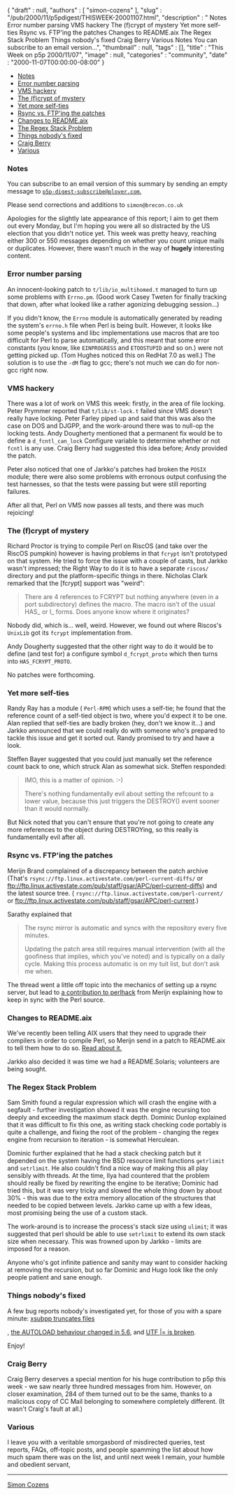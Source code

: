 {
   "draft" : null,
   "authors" : [
      "simon-cozens"
   ],
   "slug" : "/pub/2000/11/p5pdigest/THISWEEK-20001107.html",
   "description" : " Notes Error number parsing VMS hackery The (f)crypt of mystery Yet more self-ties Rsync vs. FTP'ing the patches Changes to README.aix The Regex Stack Problem Things nobody's fixed Craig Berry Various Notes You can subscribe to an email version...",
   "thumbnail" : null,
   "tags" : [],
   "title" : "This Week on p5p 2000/11/07",
   "image" : null,
   "categories" : "community",
   "date" : "2000-11-07T00:00:00-08:00"
}



-   [Notes](#Notes)
-   [Error number parsing](#Error_number_parsing)
-   [VMS hackery](#VMS_hackery)
-   [The (f)crypt of mystery](#The_fcrypt_of_mystery)
-   [Yet more self-ties](#Yet_more_self_ties)
-   [Rsync vs. FTP'ing the patches](#Rsync_vs_FTPing_the_patches)
-   [Changes to README.aix](#Changes_to_READMEaix)
-   [The Regex Stack Problem](#The_Regex_Stack_Problem)
-   [Things nobody's fixed](#Things_nobodys_fixed)
-   [Craig Berry](#Craig_Berry)
-   [Various](#Various)

### <span id="Notes">Notes</span>

You can subscribe to an email version of this summary by sending an empty message to [`p5p-digest-subscribe@plover.com`.](mailto:p5p-digest-subscribe@plover.com)

Please send corrections and additions to `simon@brecon.co.uk`

Apologies for the slightly late appearance of this report; I aim to get them out every Monday, but I'm hoping you were all so distracted by the US election that you didn't notice yet. This week was pretty heavy, reaching either 300 or 550 messages depending on whether you count unique mails or duplicates. However, there wasn't much in the way of **hugely** interesting content.

### <span id="Error_number_parsing">Error number parsing</span>

An innocent-looking patch to `t/lib/io_multihomed.t` managed to turn up some problems with `Errno.pm`. (Good work Casey Tweten for finally tracking that down, after what looked like a rather agonizing debugging session...)

If you didn't know, the `Errno` module is automatically generated by reading the system's `errno.h` file when Perl is being built. However, it looks like some people's systems and libc implementations use macros that are too difficult for Perl to parse automatically, and this meant that some error constants (you know, like `EINPROGRESS` and `ETOOSTUPID` and so on.) were not getting picked up. (Tom Hughes noticed this on RedHat 7.0 as well.) The solution is to use the `-dM` flag to gcc; there's not much we can do for non-gcc right now.

### <span id="VMS_hackery">VMS hackery</span>

There was a lot of work on VMS this week: firstly, in the area of file locking. Peter Prymmer reported that `t/lib/st-lock.t` failed since VMS doesn't really have locking. Peter Farley piped up and said that this was also the case on DOS and DJGPP, and the work-around there was to null-op the locking tests. Andy Dougherty mentioned that a permanent fix would be to define a `d_fcntl_can_lock` Configure variable to determine whether or not `fcntl` is any use. Craig Berry had suggested this idea before; Andy provided the patch.

Peter also noticed that one of Jarkko's patches had broken the `POSIX` module; there were also some problems with erronous output confusing the test harnesses, so that the tests were passing but were still reporting failures.

After all that, Perl on VMS now passes all tests, and there was much rejoicing!

### <span id="The_fcrypt_of_mystery">The (f)crypt of mystery</span>

Richard Proctor is trying to compile Perl on RiscOS (and take over the RiscOS pumpkin) however is having problems in that `fcrypt` isn't prototyped on that system. He tried to force the issue with a couple of casts, but Jarkko wasn't impressed; the Right Way to do it is to have a separate `riscos/` directory and put the platform-specific things in there. Nicholas Clark remarked that the \[fcrypt\] support was "weird":

> There are 4 references to FCRYPT but nothing anywhere (even in a port subdirectory) defines the macro. The macro isn't of the usual HAS\_ or I\_ forms. Does anyone know where it originates?

Nobody did, which is... well, weird. However, we found out where Riscos's `UnixLib` got its `fcrypt` implementation from.

Andy Dougherty suggested that the other right way to do it would be to define (and test for) a configure symbol `d_fcrypt_proto` which then turns into `HAS_FCRYPT_PROTO`.

No patches were forthcoming.

### <span id="Yet_more_self_ties">Yet more self-ties</span>

Randy Ray has a module ( `Perl-RPM`) which uses a self-tie; he found that the reference count of a self-tied object is two, where you'd expect it to be one. Alan replied that self-ties are badly broken (hey, don't we know it...) and Jarkko announced that we could really do with someone who's prepared to tackle this issue and get it sorted out. Randy promised to try and have a look.

Steffen Bayer suggested that you could just manually set the reference count back to one, which struck Alan as somewhat sick. Steffen responded:

> IMO, this is a matter of opinion. :-)
>
> There's nothing fundamentally evil about setting the refcount to a lower value, because this just triggers the DESTROY() event sooner than it would normally.

But Nick noted that you can't ensure that you're not going to create any more references to the object during DESTROYing, so this really is fundamentally evil after all.

### <span id="Rsync_vs_FTPing_the_patches">Rsync vs. FTP'ing the patches</span>

Merijn Brand complained of a discrepancy between the patch archive (That's `rsync://ftp.linux.activestate.com/perl-current-diffs/` or <ftp://ftp.linux.activestate.com/pub/staff/gsar/APC/perl-current-diffs>) and the latest source tree. ( `rsync://ftp.linux.activestate.com/perl-current/` or <ftp://ftp.linux.activestate.com/pub/staff/gsar/APC/perl-current>.)

Sarathy explained that

> The rsync mirror is automatic and syncs with the repository every five minutes.
>
> Updating the patch area still requires manual intervention (with all the goofiness that implies, which you've noted) and is typically on a daily cycle. Making this process automatic is on my tuit list, but don't ask me when.

The thread went a little off topic into the mechanics of setting up a rsync server, but lead to [a contribution to perlhack](http://www.xray.mpe.mpg.de/mailing-lists/perl5-porters/2000-11/msg00073.html) from Merijn explaining how to keep in sync with the Perl source.

### <span id="Changes_to_READMEaix">Changes to README.aix</span>

We've recently been telling AIX users that they need to upgrade their compilers in order to compile Perl, so Merijn send in a patch to README.aix to tell them how to do so. [Read about it.](http://www.xray.mpe.mpg.de/mailing-lists/perl5-porters/2000-11/msg00152.html)

Jarkko also decided it was time we had a README.Solaris; volunteers are being sought.

### <span id="The_Regex_Stack_Problem">The Regex Stack Problem</span>

Sam Smith found a regular expression which will crash the engine with a segfault - further investigation showed it was the engine recursing too deeply and exceeding the maximum stack depth. Dominic Dunlop explained that it was difficult to fix this one, as writing stack checking code portably is quite a challenge, and fixing the root of the problem - changing the regex engine from recursion to iteration - is somewhat Herculean.

Dominic further explained that he had a stack checking patch but it depended on the system having the BSD resource limit functions `getrlimit` and `setrlimit`. He also couldn't find a nice way of making this all play sensibly with threads. At the time, Ilya had countered that the problem should really be fixed by rewriting the engine to be iterative; Dominic had tried this, but it was very tricky and slowed the whole thing down by about 30% - this was due to the extra memory allocation of the structures that needed to be copied between levels. Jarkko came up with a few ideas, most promising being the use of a custom stack.

The work-around is to increase the process's stack size using `ulimit`; it was suggested that perl should be able to use `setrlimit` to extend its own stack size when necessary. This was frowned upon by Jarkko - limits are imposed for a reason.

Anyone who's got infinite patience and sanity may want to consider hacking at removing the recursion, but so far Dominic and Hugo look like the only people patient and sane enough.

### <span id="Things_nobodys_fixed">Things nobody's fixed</span>

A few bug reports nobody's investigated yet, for those of you with a spare minute: [xsubpp truncates files](http://www.xray.mpe.mpg.de/mailing-lists/perl5-porters/2000-11/msg00043.html)

, [the AUTOLOAD behaviour changed in 5.6](http://www.xray.mpe.mpg.de/mailing-lists/perl5-porters/2000-11/msg00060.html), and [UTF |= is broken](http://www.xray.mpe.mpg.de/mailing-lists/perl5-porters/2000-11/msg00221.html).

Enjoy!

### <span id="Craig_Berry">Craig Berry</span>

Craig Berry deserves a special mention for his huge contribution to p5p this week - we saw nearly three hundred messages from him. However, on closer examination, 284 of them turned out to be the same, thanks to a malicious copy of CC Mail belonging to somewhere completely different. (It wasn't Craig's fault at all.)

### <span id="Various">Various</span>

I leave you with a veritable smorgasbord of misdirected queries, test reports, FAQs, off-topic posts, and people spamming the list about how much spam there was on the list, and until next week I remain, your humble and obedient servant,

------------------------------------------------------------------------

[Simon Cozens](mailto:simon@brecon.co.uk)
